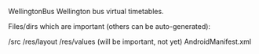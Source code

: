 WellingtonBus
Wellington bus virtual timetables.

Files/dirs which are important (others can be auto-generated):

/src /res/layout /res/values (will be important, not yet) AndroidManifest.xml